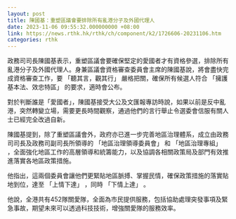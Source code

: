 ```yaml
---
layout: post
title: 陳國基：重塑區議會要排除所有亂港分子及外國代理人
date: 2023-11-06 09:55:32.000000000 +08:00
link: https://news.rthk.hk/rthk/ch/component/k2/1726606-20231106.htm
categories: rthk
---
```


政務司司長陳國基表示，重塑區議會要確保堅定的愛國者才有資格參選，排除所有亂港分子及外國代理人。身兼區議會資格審查委員會主席的陳國基說，將會盡快完成資格審查工作，要 「聽其言，觀其行」 嚴格把關，確保所有候選人符合 「擁護基本法、效忠特區」 的要求，適時會公布。

對於判斷誰是「愛國者」，陳國基接受大公及文匯報專訪時說，如果以前是反中亂港，突然轉變立場，需要更長時間觀察，通過他們的言行舉止令選委會信服有關人士已經完全改過自新。

陳國基提到，除了重塑區議會外，政府亦已進一步完善地區治理體系，成立由政務司司長及政務司副司長所領導的 「地區治理領導委員會」 和 「地區治理專組」 ，全面強化地區工作的高層領導和統籌能力，以及協調各相關政策局及部門有效推進落實各地區政策措施。

他指出，這兩個委員會讓他們更緊貼地區脈搏、掌握民情，確保政策措施的落實貼地到位，達至 「上情下達」 ，同時 「下情上達」 。

他說，全港共有452隊關愛隊，全面為市民提供服務，包括協助處理突發事項及緊急事故，期望未來可以透過科技技術，增強關愛隊的服務效率。

